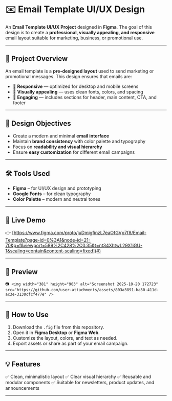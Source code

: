 # ✉️ Email Template UI/UX Design

An **Email Template UI/UX Project** designed in **Figma**.
The goal of this design is to create a **professional, visually appealing, and responsive** email layout suitable for marketing, business, or promotional use.

---

## 🎯 Project Overview

An email template is a **pre-designed layout** used to send marketing or promotional messages.
This design ensures that emails are:

* 📱 **Responsive** — optimized for desktop and mobile screens
* 🎨 **Visually appealing** — uses clean fonts, colors, and spacing
* 💬 **Engaging** — includes sections for header, main content, CTA, and footer

---

## 🧠 Design Objectives

* Create a modern and minimal **email interface**
* Maintain **brand consistency** with color palette and typography
* Focus on **readability and visual hierarchy**
* Ensure **easy customization** for different email campaigns

---

## 🛠️ Tools Used

* **Figma** – for UI/UX design and prototyping
* **Google Fonts** – for clean typography
* **Color Palette** – modern and neutral tones

---

## 🔗 Live Demo

👉 [https://www.figma.com/proto/juDmigfinzL7eaOfGVp7f8/Email-Template?page-id=0%3A1&node-id=21-70&p=f&viewport=589%2C428%2C0.35&t=nt34XhtwL29X1iGU-1&scaling=contain&content-scaling=fixed](#)


---

## 📸 Preview



```
📷 <img width="381" height="903" alt="Screenshot 2025-10-20 172723" src="https://github.com/user-attachments/assets/803a3891-ba30-411d-ac3e-3130cfcf477e" />

```

---

## 🚀 How to Use

1. Download the `.fig` file from this repository.
2. Open it in **Figma Desktop** or **Figma Web**.
3. Customize the layout, colors, and text as needed.
4. Export assets or share as part of your email campaign.

---

## 💡 Features

✅ Clean, minimalistic layout
✅ Clear visual hierarchy
✅ Reusable and modular components
✅ Suitable for newsletters, product updates, and announcements

---

